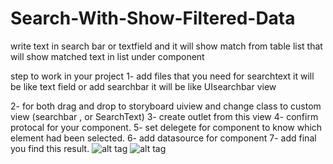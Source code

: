 # Search-With-Show-Filtered-Data
write text in search bar or textfield and it will show match from table list that will show matched text in list under component


step to work in your project 
1- add files that you need for searchtext it will be like text field
or add searchbar it will be like UIsearchbar view 

2- for both drag and drop to storyboard uiview and change class to custom view (searchbar , or SearchText)
3- create outlet from this view 
4- confirm protocal for your component.
5- set delegete for component to know which element had been selected.
6- add datasource for component
7- add final you find this result.
 ![alt tag](https://github.com/ragaie/Search-With-Show-Filtered-Data/blob/master/SearchBar%26SearchText/Simulator%20Screen%20Shot%20Aug%2017%2C%202017%2C%205.03.59%20PM.png)
 ![alt tag](https://github.com/ragaie/Search-With-Show-Filtered-Data/blob/master/SearchBar%26SearchText/Simulator%20Screen%20Shot%20Aug%2017%2C%202017%2C%205.04.17%20PM.png)
